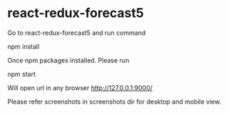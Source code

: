 # react-redux-forecast5
Go to react-redux-forecast5 and run command

npm install

Once npm packages installed.
Please run

npm start


Will open url in any browser http://127.0.0.1:9000/

Please refer screenshots in screenshots dir for desktop and mobile view.
